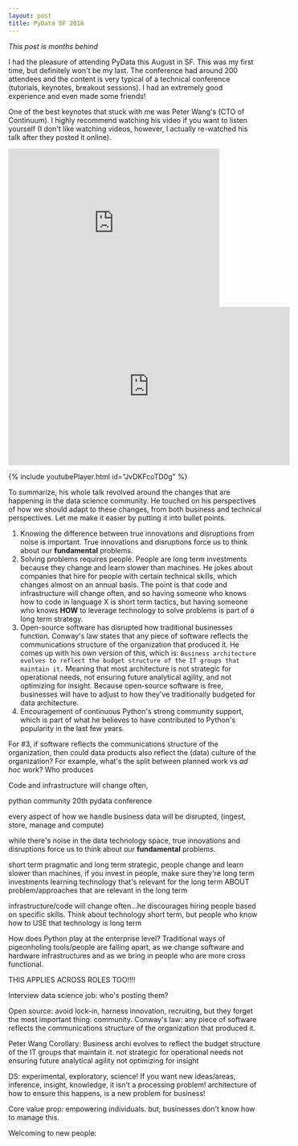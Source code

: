 ```yaml
---
layout: post
title: PyData SF 2016
---
```


*This post is months behind*

I had the pleasure of attending PyData this August in SF. This was my first time, but definitely won't be my last. The conference had around 200 attendees and the content is very typical of a technical conference (tutorials, keynotes, breakout sessions). I had an extremely good experience and even made some friends!

One of the best keynotes that stuck with me was Peter Wang's (CTO of Continuum). I highly recommend watching his video if you want to listen yourself (I don't like watching videos, however, I actually re-watched his talk after they posted it online).

<iframe width="420" height="315" src="https://www.youtube.com/watch?v=JvDKFcoTD0g" frameborder="0"> </iframe>

<iframe width="560" height="315" src="https://www.youtube.com/embed/JvDKFcoTD0g" frameborder="0" allowfullscreen></iframe>

{% include youtubePlayer.html id="JvDKFcoTD0g" %}


To summarize, his whole talk revolved around the changes that are happening in the data science community. He touched on his perspectives of how we should adapt to these changes, from both business and technical perspectives. Let me make it easier by putting it into bullet points.

1. Knowing the difference between true innovations and disruptions from noise is important. True innovations and disruptions force us to think about our **fundamental** problems.
2. Solving problems requires people. People are long term investments because they change and learn slower than machines. He jokes about companies that hire for people with certain technical skills, which changes almost on an annual basis. The point is that code and infrastructure will change often, and so having someone who knows how to code in language X is short term tactics, but having someone who knows **HOW** to leverage technology to solve problems is part of a long term strategy.
3. Open-source software has disrupted how traditional businesses function. Conway's law states that any piece of software reflects the communications structure of the organization that produced it. He comes up with his own version of this, which is:
`Business architecture evolves to reflect the budget structure of the IT groups that maintain it.`
Meaning that most architecture is not strategic for operational needs, not ensuring future analytical agility, and not optimizing for insight. Because open-source software is free, businesses will have to adjust to how they've traditionally budgeted for data architecture.
4. Encouragement of continuous Python's strong community support, which is part of what he believes to have contributed to Python's popularity in the last few years.

For #3, if software reflects the communications structure of the organization, then could data products also reflect the (data) culture of the organization? For example, what's the split between planned work vs *ad hoc* work? Who produces




Code and infrastructure will change often,






python community
20th pydata conference





every aspect of how we handle business data will be disrupted,  (ingest, store, manage and compute)

while there's noise in the data technology space,
true innovations and disruptions force us to think about our **fundamental** problems.

short term pragmatic and long term strategic,
people change and learn slower than machines, if you invest in people, make sure they're long term investments
learning technology that's relevant for the long term
ABOUT problem/approaches that are relevant in the long term

infrastructure/code will change often...he discourages hiring people based on specific skills.
Think about technology short term, but people who know how to USE that technology is long term


How does Python play at the enterprise level?
Traditional ways of pigeonholing tools/people are falling apart, as we change software and hardware infrastructures
and as we bring in people who are more cross functional.

THIS APPLIES ACROSS ROLES TOO!!!!

Interview data science job: who's posting them?

Open source: avoid lock-in, harness innovation, recruiting, but they forget the most important thing: community.
Conway's law: any piece of software reflects the communications structure of the organization that produced it.

Peter Wang Corollary:
Business archi evolves to reflect the budget structure of the IT groups that maintain it.
not strategic for operational needs
not ensuring future analytical agility
not optimizing for insight


DS: experimental, exploratory, science! If you want new ideas/areas, inference, insight, knowledge, it isn't a processing problem!
architecture of how to ensure this happens, is a new problem for business!



Core value prop:
empowering individuals. but, businesses don't know how to manage this.


Welcoming to new people:
